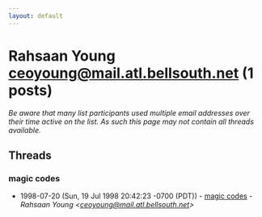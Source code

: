 ```yaml
---
layout: default
---
```


# Rahsaan Young <ceoyoung@mail.atl.bellsouth.net> (1 posts)

_Be aware that many list participants used multiple email addresses over their time active on the list. As such this page may not contain all threads available._

## Threads

### magic codes
+ 1998-07-20 (Sun, 19 Jul 1998 20:42:23 -0700 (PDT)) - [magic codes](/archive/1998/07/24fec286a9b5559e81d967dd044afcc019661b2baad2102ed151a6d2dc1bbef4) - _Rahsaan Young \<ceoyoung@mail.atl.bellsouth.net\>_

